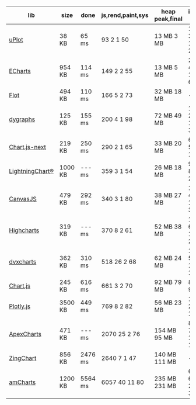 | lib             | size    | done    | js,rend,paint,sys | heap peak,final | interact (10s)      |
| --------------- | ------- | ------- | ----------------- | --------------- | ------------------- |
| <a href="https://leeoniya.github.io/uPlot/bench/uPlot.html">uPlot</a>           |   38 KB |   65 ms |   93   2   1   50 |  13 MB   3 MB   |  167  384  128  223 |
| <a href="https://leeoniya.github.io/uPlot/bench/ECharts.html">ECharts</a>         |  954 KB |  114 ms |  149   2   2   55 |  13 MB   5 MB   | 2783  495  147  698 |
| <a href="https://leeoniya.github.io/uPlot/bench/Flot.html">Flot</a>            |  494 KB |  110 ms |  166   5   2   73 |  32 MB  18 MB   | ---                 |
| <a href="https://leeoniya.github.io/uPlot/bench/dygraphs.html">dygraphs</a>        |  125 KB |  155 ms |  200   4   1   98 |  72 MB  49 MB   | 1663  237  113  374 |
| <a href="https://leeoniya.github.io/uPlot/bench/Chart.js-next.html">Chart.js-next</a>   |  219 KB |  250 ms |  290   2   1   65 |  33 MB  20 MB   | 6256   50   79 1313 |
| <a href="https://leeoniya.github.io/uPlot/bench/LightningChart.html">LightningChart®</a> | 1000 KB |  --- ms |  359   3   1   54 |  26 MB  18 MB   | 9308   87   71  279 |
| <a href="https://leeoniya.github.io/uPlot/bench/CanvasJS.html">CanvasJS</a>        |  479 KB |  292 ms |  340   3   1   80 |  38 MB  27 MB   | 1782  431  112  354 |
| <a href="https://leeoniya.github.io/uPlot/bench/Highcharts.html">Highcharts</a>      |  319 KB |  --- ms |  370   8   2   61 |  52 MB  38 MB   | 1806  661  176  243 |
| <a href="https://leeoniya.github.io/uPlot/bench/dvxcharts.html">dvxcharts</a>       |  362 KB |  310 ms |  518  26   2   68 |  62 MB  24 MB   | 1033  592  146  189 |
| <a href="https://leeoniya.github.io/uPlot/bench/Chart.js.html">Chart.js</a>        |  245 KB |  616 ms |  661   3   2   70 |  92 MB  79 MB   | 8471    6    9 1152 |
| <a href="https://leeoniya.github.io/uPlot/bench/Plotly.js.html">Plotly.js</a>       | 3500 KB |  449 ms |  769   8   2   82 |  56 MB  23 MB   | 1522  201   52  172 |
| <a href="https://leeoniya.github.io/uPlot/bench/ApexCharts.html">ApexCharts</a>      |  471 KB |  --- ms | 2070  25   2   76 | 154 MB  95 MB   | 8593  713  106  174 |
| <a href="https://leeoniya.github.io/uPlot/bench/ZingChart.html">ZingChart</a>       |  856 KB | 2476 ms | 2640   7   1   47 | 140 MB 111 MB   | ---                 |
| <a href="https://leeoniya.github.io/uPlot/bench/amCharts.html">amCharts</a>        | 1200 KB | 5564 ms | 6057  40  11   80 | 235 MB 231 MB   | 6309  650  248  375 |

